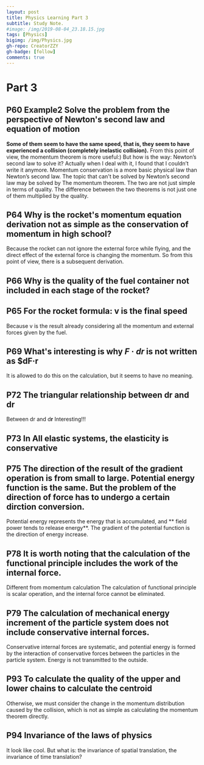 ```yaml
---
layout: post
title: Physics Learning Part 3
subtitle: Study Note.
#image: /img/2019-08-04_23.18.15.jpg
tags: [Physics]
bigimg: /img/Physics.jpg
gh-repo: CreatorZZY
gh-badge: [follow]
comments: true
---
```


# Part 3

## P60 Example2 Solve the problem from the perspective of Newton's second law and equation of motion
**Some of them seem to have the same speed, that is, they seem to have experienced a collision (completely inelastic collision).**
From this point of view, the momentum theorem is more useful:)
But how is the way: Newton’s second law to solve it?
Actually when I deal with it, I found that I couldn’t write it anymore.
Momentum conservation is a more basic physical law than Newton’s second law. The topic that can't be solved by Newton’s second law may be solved by The momentum theorem. The two are not just simple in terms of quality.
The difference between the two theorems is not just one of them multiplied by the quality.

## P64 Why is the rocket's momentum equation derivation not as simple as the conservation of momentum in high school?
Because the rocket can not ignore the external force while flying, and the direct effect of the external force is changing the momentum. So from this point of view, there is a subsequent derivation.

## P66 Why is the quality of the fuel container not included in each stage of the rocket?

## P65 For the rocket formula: v is the final speed
Because v is the result already considering all the momentum and external forces given by the fuel.

## P69 What's interesting is why $F·dr$ is not written as $dF·r
It is allowed to do this on the calculation, but it seems to have no meaning.

## P72 The triangular relationship between dr and d**r**
Between dr and d**r**
Interesting!!!

## P73 In All elastic systems, the elasticity is conservative

## P75 The direction of the result of the gradient operation is from small to large. Potential energy function is the same. But the problem of the direction of force has to undergo a certain dirction conversion.
Potential energy represents the energy that is accumulated, and ** field power tends to release energy**. The gradient of the potential function is the direction of energy increase.

## P78 It is worth noting that the calculation of the functional principle includes the work of the internal force.
Different from momentum calculation
The calculation of functional principle is scalar operation, and the internal force cannot be eliminated.

## P79 The calculation of mechanical energy increment of the particle system does not include conservative internal forces.
Conservative internal forces are systematic, and potential energy is formed by the interaction of conservative forces between the particles in the particle system. Energy is not transmitted to the outside.

## P93 To calculate the quality of the upper and lower chains to calculate the centroid
Otherwise, we must consider the change in the momentum distribution caused by the collision, which is not as simple as calculating the momentum theorem directly.

## P94 Invariance of the laws of physics
It look like cool.
But what is: the invariance of spatial translation, the invariance of time translation?